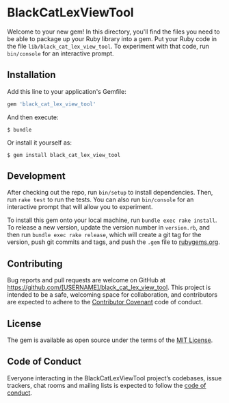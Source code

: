 # BlackCatLexViewTool

Welcome to your new gem! In this directory, you'll find the files you need to be able to package up your Ruby library into a gem. Put your Ruby code in the file `lib/black_cat_lex_view_tool`. To experiment with that code, run `bin/console` for an interactive prompt.

## Installation

Add this line to your application's Gemfile:

```ruby
gem 'black_cat_lex_view_tool'
```

And then execute:

    $ bundle

Or install it yourself as:

    $ gem install black_cat_lex_view_tool

## Development

After checking out the repo, run `bin/setup` to install dependencies. Then, run `rake test` to run the tests. You can also run `bin/console` for an interactive prompt that will allow you to experiment.

To install this gem onto your local machine, run `bundle exec rake install`. To release a new version, update the version number in `version.rb`, and then run `bundle exec rake release`, which will create a git tag for the version, push git commits and tags, and push the `.gem` file to [rubygems.org](https://rubygems.org).

## Contributing

Bug reports and pull requests are welcome on GitHub at https://github.com/[USERNAME]/black_cat_lex_view_tool. This project is intended to be a safe, welcoming space for collaboration, and contributors are expected to adhere to the [Contributor Covenant](http://contributor-covenant.org) code of conduct.

## License

The gem is available as open source under the terms of the [MIT License](https://opensource.org/licenses/MIT).

## Code of Conduct

Everyone interacting in the BlackCatLexViewTool project’s codebases, issue trackers, chat rooms and mailing lists is expected to follow the [code of conduct](https://github.com/[USERNAME]/black_cat_lex_view_tool/blob/master/CODE_OF_CONDUCT.md).
